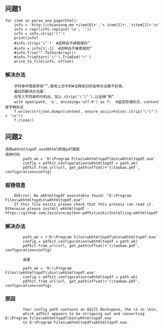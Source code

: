    
## 问题1 
    for item in parse_one_page(html):
        info = 'http://chuansong.me'+item[0]+','+ item[1]+','+item[2]+'\n'
        info = repr(info.replace('\n', ''))
        info = info.strip('\"')
        print(info)
        #info.strip('\"')  #这种去不掉首尾的“        
        #info = info[1:-1]  #这种去不掉首尾的“ 
        #info.Trim("".ToCharArray())
        #info.TrimStart('\"').TrimEnd('\"')
        write_to_file(info, offset) 
### 解决办法
        字符串中首尾带有“”,使用上文中的#注释部分的各种方法都不好使，
        最后的解决办法是：
        在写入字符串的代码出，加上.strip('\'\"'),以去掉‘和”
        with open(path, 'a', encoding='utf-8') as f:  #追加存储形式，content是字典形式
        f.write(str(json.dumps(content, ensure_ascii=False).strip('\'\"') + '\n'))
        f.close()

	
	    
## 问题2 
	调用wkhtmltopdf.exe将html转成pdf报错
	调用代码
	        path_wk = 'D:\Program Files\wkhtmltopdf\bin\wkhtmltopdf.exe'
            config = pdfkit.configuration(wkhtmltopdf = path_wk)
            pdfkit.from_url(url, get_path(offset)+'\\taobao.pdf', configuration=config)
### 报错信息
		OSError: No wkhtmltopdf executable found: "D:\Program Files\wkhtmltopdin\wkhtmltopdf.exe"
		If this file exists please check that this process can read it. Otherwise please install wkhtmltopdf - https://github.com/JazzCore/python-pdfkit/wiki/Installing-wkhtmltopdf	
### 解决办法
	        path_wk = r'D:\Program Files\wkhtmltopdf\bin\wkhtmltopdf.exe'
            config = pdfkit.configuration(wkhtmltopdf = path_wk)
            pdfkit.from_url(url, get_path(offset)+'\\taobao.pdf', configuration=config)
			
			或者
			
	        path_wk = 'D:\\Program Files\\wkhtmltopdf\\bin\\wkhtmltopdf.exe'
            config = pdfkit.configuration(wkhtmltopdf = path_wk)
            pdfkit.from_url(url, get_path(offset)+'\\taobao.pdf', configuration=config)	

### 原因
			
			Your config path contains an ASCII Backspace, the \b in \bin, 
			which pdfkit appears to be stripping out and converting D:\Program Files\wkhtmltopdf\bin\wkhtmltopdf.exe
			to D:\Program Files\wkhtmltopdf\wkhtmltopdf.exe.
			
 
		
		
		
		